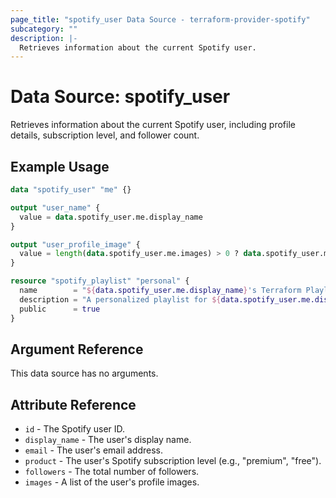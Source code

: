 ```yaml
---
page_title: "spotify_user Data Source - terraform-provider-spotify"
subcategory: ""
description: |-
  Retrieves information about the current Spotify user.
---
```


# Data Source: spotify_user

Retrieves information about the current Spotify user, including profile details, subscription level, and follower count.

## Example Usage

```terraform
data "spotify_user" "me" {}

output "user_name" {
  value = data.spotify_user.me.display_name
}

output "user_profile_image" {
  value = length(data.spotify_user.me.images) > 0 ? data.spotify_user.me.images[0] : "No profile image"
}

resource "spotify_playlist" "personal" {
  name        = "${data.spotify_user.me.display_name}'s Terraform Playlist"
  description = "A personalized playlist for ${data.spotify_user.me.display_name}"
  public      = true
}
```

## Argument Reference

This data source has no arguments.

## Attribute Reference

* `id` - The Spotify user ID.
* `display_name` - The user's display name.
* `email` - The user's email address.
* `product` - The user's Spotify subscription level (e.g., "premium", "free").
* `followers` - The total number of followers.
* `images` - A list of the user's profile images.